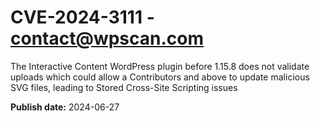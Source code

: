 # CVE-2024-3111 - contact@wpscan.com

The Interactive Content  WordPress plugin before 1.15.8 does not validate uploads which could allow a Contributors and above to update malicious SVG files, leading to Stored Cross-Site Scripting issues

**Publish date:** 2024-06-27
